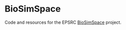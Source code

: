 # BioSimSpace

Code and resources for the EPSRC [BioSimSpace](https://www.biosimspace.org) project.
